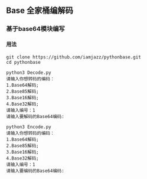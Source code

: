 ## Base 全家桶编解码

### 基于base64模块编写

#### 用法
```
git clone https://github.com/iamjazz/pythonbase.git
cd pythonbase
```

```
python3 Decode.py  
请输入你想转码的编码：
1.Base64解码;
2.Base85解码;
3.Base16解码;
4.Base32解码;
请输入编号：1
请输入要解码的Base64编码:
```

```
python3 Encode.py  
请输入你想转码的编码：
1.Base64解码;
2.Base85解码;
3.Base16解码;
4.Base32解码;
请输入编号：1
请输入要编码的Base64编码:
```

